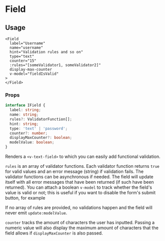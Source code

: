 # Field
## Usage
```vue
<Field
  label="Username"
  name="username"
  hint="Validation rules and so on"
  type="text"
  counter="15"
  :rules="[someValidator1, someValidator2]"
  display-max-counter
  v-model="fieldIsValid"
>
</Field>
```

### Props
```typescript
interface IField {
  label: string;
  name: string;
  rules?: ValidatorFunction[];
  hint: string;
  type: 'text' | 'password';
  counter?: number;
  displayMaxCounter?: boolean;
  modelValue: boolean;
}
```

Renders a ``<v-text-field>`` to which you can easily add functional validation.

``rules`` is an array of validator functions. Each validator function returns ``true`` for valid values and an error message (string) if validation fails. The validator functions can be asynchronous if needed. The field will update itself with all error messages that have been returned (if such have been returned). You can attach a boolean ``v-model`` to track whether the field's value is valid or not; this is useful if you want to disable the form's submit button, for example

If no array of rules are provided, no validations happen and the field will never emit ``update:modelValue``.

``counter`` tracks the amount of characters the user has inputted. Passing a numeric value will also display the maximum amount of characters that the field allows if ``displayMaxCounter`` is also passed.